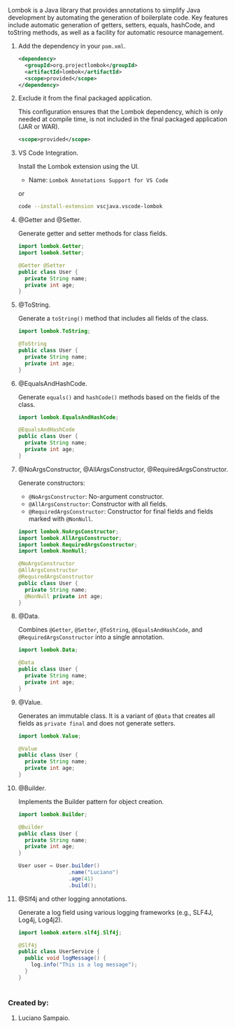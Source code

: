 Lombok is a Java library that provides annotations to simplify Java development by automating the generation of boilerplate code. Key features include automatic generation of getters, setters, equals, hashCode, and toString methods, as well as a facility for automatic resource management.

1. Add the dependency in your `pom.xml`.

    ```xml
    <dependency>
      <groupId>org.projectlombok</groupId>
      <artifactId>lombok</artifactId>
      <scope>provided</scope>
    </dependency>
    ```

1. Exclude it from the final packaged application.

    This configuration ensures that the Lombok dependency, which is only needed at compile time, is not included in the final packaged application (JAR or WAR).
    ```xml
    <scope>provided</scope>
    ```

1. VS Code Integration.

    Install the Lombok extension using the UI.
      - Name: `Lombok Annotations Support for VS Code`

    or

    ```bash
    code --install-extension vscjava.vscode-lombok
    ```

1. @Getter and @Setter.

    Generate getter and setter methods for class fields.
    ```java
    import lombok.Getter;
    import lombok.Setter;

    @Getter @Setter
    public class User {
      private String name;
      private int age;
    }
    ```

2. @ToString.

    Generate a `toString()` method that includes all fields of the class.
    ```java
    import lombok.ToString;

    @ToString
    public class User {
      private String name;
      private int age;
    }
    ```

3. @EqualsAndHashCode.

    Generate `equals()` and `hashCode()` methods based on the fields of the class.
    ```java
    import lombok.EqualsAndHashCode;

    @EqualsAndHashCode
    public class User {
      private String name;
      private int age;
    }
    ```

4. @NoArgsConstructor, @AllArgsConstructor, @RequiredArgsConstructor.

    Generate constructors:
    - `@NoArgsConstructor`: No-argument constructor.
    - `@AllArgsConstructor`: Constructor with all fields.
    - `@RequiredArgsConstructor`: Constructor for final fields and fields marked with `@NonNull`.
    ```java
    import lombok.NoArgsConstructor;
    import lombok.AllArgsConstructor;
    import lombok.RequiredArgsConstructor;
    import lombok.NonNull;

    @NoArgsConstructor
    @AllArgsConstructor
    @RequiredArgsConstructor
    public class User {
      private String name;
      @NonNull private int age;
    }
    ```

5. @Data.

    Combines `@Getter`, `@Setter`, `@ToString`, `@EqualsAndHashCode`, and `@RequiredArgsConstructor` into a single annotation.
    ```java
    import lombok.Data;

    @Data
    public class User {
      private String name;
      private int age;
    }
    ```

6. @Value.

    Generates an immutable class. It is a variant of `@Data` that creates all fields as `private final` and does not generate setters.
    ```java
    import lombok.Value;

    @Value
    public class User {
      private String name;
      private int age;
    }
    ```

7. @Builder.

    Implements the Builder pattern for object creation.
    ```java
    import lombok.Builder;

    @Builder
    public class User {
      private String name;
      private int age;
    }

    User user = User.builder()
                    .name("Luciano")
                    .age(41)
                    .build();
    ```

8. @Slf4j and other logging annotations.

    Generate a log field using various logging frameworks (e.g., SLF4J, Log4j, Log4j2).
    ```java
    import lombok.extern.slf4j.Slf4j;

    @Slf4j
    public class UserService {
      public void logMessage() {
        log.info("This is a log message");
      }
    }
    ```

#
### Created by:

1. Luciano Sampaio.

